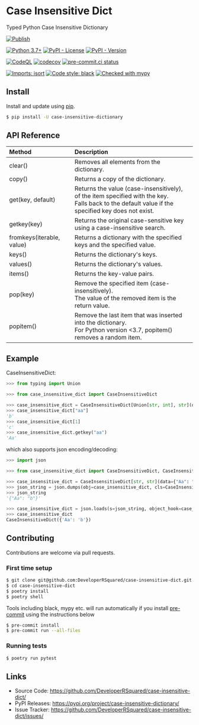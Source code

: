 # Case Insensitive Dict

Typed Python Case Insensitive Dictionary

[![Publish](https://github.com/DeveloperRSquared/case-insensitive-dict/actions/workflows/publish.yml/badge.svg)](https://github.com/DeveloperRSquared/case-insensitive-dict/actions/workflows/publish.yml)

[![Python 3.7+](https://img.shields.io/badge/python-3.7+-brightgreen.svg)](#case-insensitive-dict)
[![PyPI - License](https://img.shields.io/pypi/l/case-insensitive-dictionary.svg)](LICENSE)
[![PyPI - Version](https://img.shields.io/pypi/v/case-insensitive-dictionary.svg)](https://pypi.org/project/case-insensitive-dictionary)

[![CodeQL](https://github.com/DeveloperRSquared/case-insensitive-dict/actions/workflows/codeql-analysis.yml/badge.svg)](https://github.com/DeveloperRSquared/case-insensitive-dict/actions/workflows/codeql-analysis.yml)
[![codecov](https://codecov.io/gh/DeveloperRSquared/case-insensitive-dict/branch/main/graph/badge.svg?token=45JCHX8KT9)](https://codecov.io/gh/DeveloperRSquared/case-insensitive-dict)
[![pre-commit.ci status](https://results.pre-commit.ci/badge/github/DeveloperRSquared/case-insensitive-dict/main.svg)](https://results.pre-commit.ci/latest/github/DeveloperRSquared/case-insensitive-dict/main)

[![Imports: isort](https://img.shields.io/badge/%20imports-isort-%231674b1?style=flat&labelColor=ef8336)](https://pycqa.github.io/isort/)
[![Code style: black](https://img.shields.io/badge/code%20style-black-000000.svg)](https://github.com/psf/black)
[![Checked with mypy](http://www.mypy-lang.org/static/mypy_badge.svg)](http://mypy-lang.org/)

## Install

Install and update using [pip](https://pypi.org/project/case-insensitive-dictionary/).

```sh
$ pip install -U case-insensitive-dictionary
```

## API Reference

| Method                    | Description                                                                                                                                         |
|:--------------------------|:----------------------------------------------------------------------------------------------------------------------------------------------------|
| clear()                   | Removes all elements from the dictionary.                                                                                                           |
| copy()                    | Returns a copy of the dictionary.                                                                                                                   |
| get(key, default)         | Returns the value (case-insensitively), of the item specified with the key.<br>Falls back to the default value if the specified key does not exist. |
| getkey(key)               | Returns the original case-sensitive key using a case-insensitive search.                                                                            |
| fromkeys(iterable, value) | Returns a dictionary with the specified keys and the specified value.                                                                               |
| keys()                    | Returns the dictionary's keys.                                                                                                                      |
| values()                  | Returns the dictionary's values.                                                                                                                    |
| items()                   | Returns the key-value pairs.                                                                                                                        |
| pop(key)                  | Remove the specified item (case-insensitively).<br>The value of the removed item is the return value.                                               |
| popitem()                 | Remove the last item that was inserted into the dictionary.<br>For Python version <3.7, popitem() removes a random item.                            |

## Example

CaseInsensitiveDict:

```py
>>> from typing import Union

>>> from case_insensitive_dict import CaseInsensitiveDict

>>> case_insensitive_dict = CaseInsensitiveDict[Union[str, int], str](data={"Aa": "b", 1: "c"})
>>> case_insensitive_dict["aa"]
'b'
>>> case_insensitive_dict[1]
'c'
>>> case_insensitive_dict.getkey("aa")
'Aa'

```

which also supports json encoding/decoding:

```py
>>> import json

>>> from case_insensitive_dict import CaseInsensitiveDict, CaseInsensitiveDictJSONEncoder, case_insensitive_dict_json_decoder

>>> case_insensitive_dict = CaseInsensitiveDict[str, str](data={"Aa": "b"})
>>> json_string = json.dumps(obj=case_insensitive_dict, cls=CaseInsensitiveDictJSONEncoder)
>>> json_string
'{"Aa": "b"}'

>>> case_insensitive_dict = json.loads(s=json_string, object_hook=case_insensitive_dict_json_decoder)
>>> case_insensitive_dict
CaseInsensitiveDict({'Aa': 'b'})
```

## Contributing

Contributions are welcome via pull requests.

### First time setup

```sh
$ git clone git@github.com:DeveloperRSquared/case-insensitive-dict.git
$ cd case-insensitive-dict
$ poetry install
$ poetry shell
```

Tools including black, mypy etc. will run automatically if you install [pre-commit](https://pre-commit.com) using the instructions below

```sh
$ pre-commit install
$ pre-commit run --all-files
```

### Running tests

```sh
$ poetry run pytest
```

## Links

- Source Code: <https://github.com/DeveloperRSquared/case-insensitive-dict/>
- PyPI Releases: <https://pypi.org/project/case-insensitive-dictionary/>
- Issue Tracker: <https://github.com/DeveloperRSquared/case-insensitive-dict/issues/>
